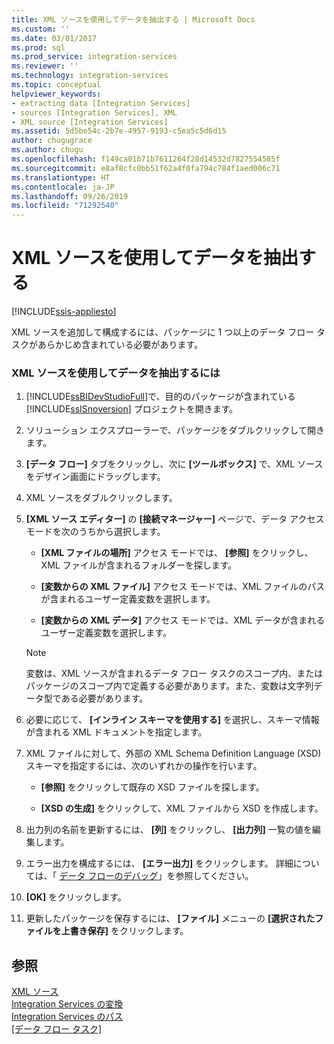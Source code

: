 ```yaml
---
title: XML ソースを使用してデータを抽出する | Microsoft Docs
ms.custom: ''
ms.date: 03/01/2017
ms.prod: sql
ms.prod_service: integration-services
ms.reviewer: ''
ms.technology: integration-services
ms.topic: conceptual
helpviewer_keywords:
- extracting data [Integration Services]
- sources [Integration Services], XML
- XML source [Integration Services]
ms.assetid: 5d5be54c-2b7e-4957-9193-c5ea5c5d6d15
author: chugugrace
ms.author: chugu
ms.openlocfilehash: f149ca01b71b7611264f28d14532d7827554585f
ms.sourcegitcommit: e8af8cfc0bb51f62a4f0fa794c784f1aed006c71
ms.translationtype: HT
ms.contentlocale: ja-JP
ms.lasthandoff: 09/26/2019
ms.locfileid: "71292540"
---
```

# <a name="extract-data-by-using-the-xml-source"></a>XML ソースを使用してデータを抽出する

[!INCLUDE[ssis-appliesto](../../includes/ssis-appliesto-ssvrpluslinux-asdb-asdw-xxx.md)]


  XML ソースを追加して構成するには、パッケージに 1 つ以上のデータ フロー タスクがあらかじめ含まれている必要があります。  
  
### <a name="to-extract-data-using-an-xml-source"></a>XML ソースを使用してデータを抽出するには  
  
1.  [!INCLUDE[ssBIDevStudioFull](../../includes/ssbidevstudiofull-md.md)]で、目的のパッケージが含まれている [!INCLUDE[ssISnoversion](../../includes/ssisnoversion-md.md)] プロジェクトを開きます。  
  
2.  ソリューション エクスプローラーで、パッケージをダブルクリックして開きます。  
  
3.  **[データ フロー]** タブをクリックし、次に **[ツールボックス]** で、XML ソースをデザイン画面にドラッグします。  
  
4.  XML ソースをダブルクリックします。  
  
5.  **[XML ソース エディター]** の **[接続マネージャー]** ページで、データ アクセス モードを次のうちから選択します。  
  
    -   **[XML ファイルの場所]** アクセス モードでは、 **[参照]** をクリックし、XML ファイルが含まれるフォルダーを探します。  
  
    -   **[変数からの XML ファイル]** アクセス モードでは、XML ファイルのパスが含まれるユーザー定義変数を選択します。  
  
    -   **[変数からの XML データ]** アクセス モードでは、XML データが含まれるユーザー定義変数を選択します。  
  
    > [!NOTE]  
    >  変数は、XML ソースが含まれるデータ フロー タスクのスコープ内、またはパッケージのスコープ内で定義する必要があります。また、変数は文字列データ型である必要があります。  
  
6.  必要に応じて、 **[インライン スキーマを使用する]** を選択し、スキーマ情報が含まれる XML ドキュメントを指定します。  
  
7.  XML ファイルに対して、外部の XML Schema Definition Language (XSD) スキーマを指定するには、次のいずれかの操作を行います。  
  
    -   **[参照]** をクリックして既存の XSD ファイルを探します。  
  
    -   **[XSD の生成]** をクリックして、XML ファイルから XSD を作成します。  
  
8.  出力列の名前を更新するには、 **[列]** をクリックし、 **[出力列]** 一覧の値を編集します。  
  
9. エラー出力を構成するには、 **[エラー出力]** をクリックします。 詳細については、「 [データ フローのデバッグ](../../integration-services/troubleshooting/debugging-data-flow.md)」を参照してください。  
  
10. **[OK]** をクリックします。  
  
11. 更新したパッケージを保存するには、 **[ファイル]** メニューの **[選択されたファイルを上書き保存]** をクリックします。  
  
## <a name="see-also"></a>参照  
 [XML ソース](../../integration-services/data-flow/xml-source.md)   
 [Integration Services の変換](../../integration-services/data-flow/transformations/integration-services-transformations.md)   
 [Integration Services のパス](../../integration-services/data-flow/integration-services-paths.md)   
 [[データ フロー タスク]](../../integration-services/control-flow/data-flow-task.md)  
  
  
